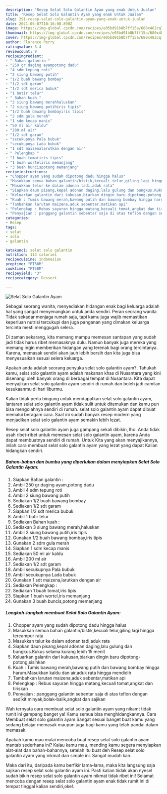 ```yaml
---
description: "Resep Selat Solo Galantin Ayam yang enak Untuk Jualan"
title: "Resep Selat Solo Galantin Ayam yang enak Untuk Jualan"
slug: 291-resep-selat-solo-galantin-ayam-yang-enak-untuk-jualan
date: 2021-06-07T10:16:08.890Z
image: https://img-global.cpcdn.com/recipes/e05bd91b8b7ff15a/680x482cq70/selat-solo-galantin-ayam-foto-resep-utama.jpg
thumbnail: https://img-global.cpcdn.com/recipes/e05bd91b8b7ff15a/680x482cq70/selat-solo-galantin-ayam-foto-resep-utama.jpg
cover: https://img-global.cpcdn.com/recipes/e05bd91b8b7ff15a/680x482cq70/selat-solo-galantin-ayam-foto-resep-utama.jpg
author: Florence Perry
ratingvalue: 3.4
reviewcount: 9
recipeingredient:
- " Bahan galantin "
- "250 gr daging ayampotong dadu"
- "4 sdm tepung roti"
- "2 siung bawang putih"
- "1/2 buah bawang bombay"
- "1/2 sdt garam"
- "1/2 sdt merica bubuk"
- "1 butir telur"
- " Bahan kuah "
- "3 siung bawang merahhaluskan"
- "2 siung bawang putihiris tipis"
- "1/2 buah bawang bombayiris tipis"
- "2 sdm gula merah"
- "1 sdm kecap manis"
- "50 ml air kaldu"
- "200 ml air"
- "1/2 sdt garam"
- "secukupnya Pala bubuk"
- "secukupnya Lada bubuk"
- "1 sdt maizenalarutkan dengan air"
- " Pelengkap "
- "1 buah tomatiris tipis"
- "1 buah worteliris memanjang"
- "3 buah buncispotong memanjang"
recipeinstructions:
- "Chopper ayam yang sudah dipotong dadu hingga halus"
- "Masukkan semua bahan galantin/bistik,kecuali telur,giling lagi hingga tercampur rata"
- "Masukkan telur ke dalam adonan tadi,aduk rata"
- "Siapkan daun pisang,kepal adonan daging,lalu gulung dan bungkus.Kukus selama kurang lebih 15 menit"
- "Keluarkan galantin dari kukusan,biarkan dingin baru dipotong-potong,sisihkan"
- "Kuah : Tumis bawang merah,bawang putih dan bawang bombay hingga harum.Masukkan kaldu dan air,aduk rata hingga mendidih"
- "Tambahkan larutan maizena,aduk sebentar,matikan api"
- "Pelengkap : Rebus sayuran hingga matang,kecuali tomat,angkat dan tiriskan"
- "Penyajian : panggang galantin sebentar saja di atas teflon dengan sedikit minyak,bolak-balik,angkat dan sajikan"
categories:
- Resep
tags:
- selat
- solo
- galantin

katakunci: selat solo galantin 
nutrition: 113 calories
recipecuisine: Indonesian
preptime: "PT38M"
cooktime: "PT58M"
recipeyield: "3"
recipecategory: Dessert

---
```



![Selat Solo Galantin Ayam](https://img-global.cpcdn.com/recipes/e05bd91b8b7ff15a/680x482cq70/selat-solo-galantin-ayam-foto-resep-utama.jpg)

Sebagai seorang wanita, menyediakan hidangan enak bagi keluarga adalah hal yang sangat menyenangkan untuk anda sendiri. Peran seorang  wanita Tidak sekadar menjaga rumah saja, tapi kamu juga wajib memastikan keperluan nutrisi tercukupi dan juga panganan yang dimakan keluarga tercinta mesti menggugah selera.

Di zaman  sekarang, kita memang mampu memesan santapan yang sudah jadi tidak harus ribet memasaknya dulu. Namun banyak juga mereka yang memang ingin memberikan hidangan yang terenak bagi orang tercintanya. Karena, memasak sendiri akan jauh lebih bersih dan kita juga bisa menyesuaikan sesuai selera keluarga. 



Apakah anda adalah seorang penyuka selat solo galantin ayam?. Tahukah kamu, selat solo galantin ayam adalah makanan khas di Nusantara yang kini disenangi oleh banyak orang di berbagai tempat di Nusantara. Kita dapat menyajikan selat solo galantin ayam sendiri di rumah dan boleh jadi camilan kesukaanmu di hari liburmu.

Kalian tidak perlu bingung untuk mendapatkan selat solo galantin ayam, lantaran selat solo galantin ayam tidak sulit untuk ditemukan dan kamu pun bisa mengolahnya sendiri di rumah. selat solo galantin ayam dapat dibuat memalui beragam cara. Saat ini sudah banyak resep modern yang menjadikan selat solo galantin ayam semakin lebih lezat.

Resep selat solo galantin ayam juga gampang sekali dibikin, lho. Anda tidak usah ribet-ribet untuk memesan selat solo galantin ayam, karena Anda dapat membuatnya sendiri di rumah. Untuk Kita yang akan menyajikannya, inilah cara membuat selat solo galantin ayam yang lezat yang dapat Kalian hidangkan sendiri.

<!--inarticleads1-->

##### Bahan-bahan dan bumbu yang diperlukan dalam menyiapkan Selat Solo Galantin Ayam:

1. Siapkan  Bahan galantin :
1. Ambil 250 gr daging ayam,potong dadu
1. Ambil 4 sdm tepung roti
1. Ambil 2 siung bawang putih
1. Sediakan 1/2 buah bawang bombay
1. Sediakan 1/2 sdt garam
1. Siapkan 1/2 sdt merica bubuk
1. Ambil 1 butir telur
1. Sediakan  Bahan kuah :
1. Sediakan 3 siung bawang merah,haluskan
1. Ambil 2 siung bawang putih,iris tipis
1. Gunakan 1/2 buah bawang bombay,iris tipis
1. Gunakan 2 sdm gula merah
1. Siapkan 1 sdm kecap manis
1. Sediakan 50 ml air kaldu
1. Ambil 200 ml air
1. Sediakan 1/2 sdt garam
1. Ambil secukupnya Pala bubuk
1. Ambil secukupnya Lada bubuk
1. Gunakan 1 sdt maizena,larutkan dengan air
1. Sediakan  Pelengkap :
1. Sediakan 1 buah tomat,iris tipis
1. Siapkan 1 buah wortel,iris memanjang
1. Gunakan 3 buah buncis,potong memanjang




<!--inarticleads2-->

##### Langkah-langkah membuat Selat Solo Galantin Ayam:

1. Chopper ayam yang sudah dipotong dadu hingga halus
1. Masukkan semua bahan galantin/bistik,kecuali telur,giling lagi hingga tercampur rata
1. Masukkan telur ke dalam adonan tadi,aduk rata
1. Siapkan daun pisang,kepal adonan daging,lalu gulung dan bungkus.Kukus selama kurang lebih 15 menit
1. Keluarkan galantin dari kukusan,biarkan dingin baru dipotong-potong,sisihkan
1. Kuah : Tumis bawang merah,bawang putih dan bawang bombay hingga harum.Masukkan kaldu dan air,aduk rata hingga mendidih
1. Tambahkan larutan maizena,aduk sebentar,matikan api
1. Pelengkap : Rebus sayuran hingga matang,kecuali tomat,angkat dan tiriskan
1. Penyajian : panggang galantin sebentar saja di atas teflon dengan sedikit minyak,bolak-balik,angkat dan sajikan




Wah ternyata cara membuat selat solo galantin ayam yang nikamt tidak rumit ini gampang banget ya! Kamu semua bisa menghidangkannya. Cara Membuat selat solo galantin ayam Sangat sesuai banget buat kamu yang sedang belajar memasak maupun juga bagi kamu yang telah pandai dalam memasak.

Apakah kamu mau mulai mencoba buat resep selat solo galantin ayam mantab sederhana ini? Kalau kamu mau, mending kamu segera menyiapkan alat-alat dan bahan-bahannya, setelah itu buat deh Resep selat solo galantin ayam yang nikmat dan simple ini. Sangat mudah kan. 

Maka dari itu, daripada kamu berfikir lama-lama, maka kita langsung saja sajikan resep selat solo galantin ayam ini. Pasti kalian tiidak akan nyesel sudah bikin resep selat solo galantin ayam nikmat tidak ribet ini! Selamat mencoba dengan resep selat solo galantin ayam enak tidak rumit ini di tempat tinggal kalian sendiri,oke!.

